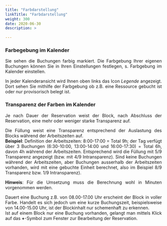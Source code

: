 ```yaml
---
title: "Farbdarstellung"
linkTitle: "Farbdarstellung"
weight: 300
date: 2020-06-30
description: >
  
---
```

### Farbegebung im Kalender

<p style="text-align: justify">
Sie sehen die Buchungen farbig markiert. Die Farbgebung Ihrer eigenen Buchungen können Sie in Ihren Einstellungen festlegen, s. Farbgebung im Kalender einstellen. </p>

<p style="text-align: justify">
In jeder Kalenderansicht wird Ihnen oben links das Icon <i>Legende</i> angezeigt. Dort sehen Sie mithilfe der Farbgebung ob z.B. eine Ressource gebucht ist oder nur provisorisch belegt ist. </p>

### Transparenz der Farben im Kalender

<p style="text-align: justify">
Je nach Dauer der Reservation weist der Block, nach Abschluss der Reservation, eine mehr oder weniger starke Transparenz auf. </p>

<p style="text-align: justify">
Die Füllung weist eine Transparenz entsprechend der Auslastung des Blocks während der Arbeitszeiten auf. </br>
  <b>Beispiel</b>: Definition der Arbeitszeiten: 8:00-17:00 = Total 9h; der Tag verfügt über 3 Buchungen (6:30-10:00, 13:00-14:00 und 16:00-17:30) = Total 6h, davon 4h während der Arbeitszeiten. Entsprechend wird die Füllung mit 5/9 Transparenz angezeigt (bzw. mit 4/9 Intransparenz). Sind keine Buchungen während der Arbeitszeiten, aber Buchungen ausserhalb der Arbeitszeiten vorhanden, wird mit eine gebuchte Einheit berechnet, also im Beispiel 8/9 Transparenz bzw. 1/9 Intransparenz). </p>

<p style="text-align: justify">
<b>Hinweis</b>: Für die Umsetzung muss die Berechnung wohl in Minuten vorgenommen werden. </p>

<p style="text-align: justify">
Dauert eine Buchung z.B. von 08.00-17.00 Uhr erscheint der Block in voller Farbe. Handelt es sich jedoch um eine kurze Buchungszeit, beispielsweise von 14.00-15.00 Uhr, ist der Blockinhalt nur schemenhaft zu erkennen. </br>
Ist auf einem Block nur eine Buchung vorhanden, gelangt man mittels Klick auf das <b>+</b>-Symbol zum Fenster zur Bearbeitung der Reservation. </p>
